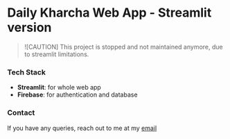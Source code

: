 # Daily Kharcha Web App - Streamlit version

> ![CAUTION]
> This project is stopped and not maintained anymore, due to streamlit limitations.

### Tech Stack
- **Streamlit**: for whole web app
- **Firebase**: for authentication and database

### Contact
If you have any queries, reach out to me at my [email](mailto:connectwithparam.30@gmail.com)

